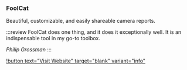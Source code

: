 ### FoolCat

Beautiful, customizable, and easily shareable camera reports.

:::review
FoolCat does one thing, and it does it exceptionally well. It is an indispensable tool in my go-to toolbox.

_Philip Grossman_
:::

[!button text="Visit Website" target="blank" variant="info"](https://hedge.video/foolcat)